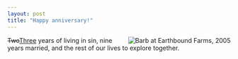 ```yaml
---
layout: post
title: "Happy anniversary!"
---
```




<p><a href="http://www.flickr.com/photos/cwinters/34929390/in/set-1229684/"><img
src="http://www.cwinters.com/images/blog/barb_at_earthbound_farms.jpg"
alt="Barb at Earthbound Farms, 2005" align="right" border="0" /></a></p>

<p><del>Two</del><ins>Three</ins> years of living in sin, nine
years married, and the rest of our lives to explore together.
<br clear="all" /></p>




